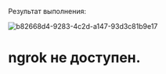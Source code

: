   Результат выполнения:
  
  ![b82668d4-9283-4c2d-a147-93d3c81b9e17](https://github.com/user-attachments/assets/16bf4190-e0fb-4ca9-b90f-3a6de9877283)

  # ngrok не доступен.
